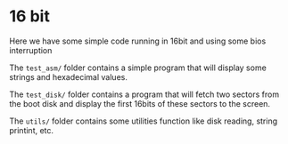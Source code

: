 # 16 bit

Here we have some simple code running in 16bit and using some bios interruption

The `test_asm/` folder contains a simple program that will display some strings and hexadecimal values.

The `test_disk/` folder contains a program that will fetch two sectors from the boot disk and display the first 16bits of these sectors to the screen.

The `utils/` folder contains some utilities function like disk reading, string printint, etc.

